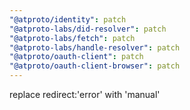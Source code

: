 ```yaml
---
"@atproto/identity": patch
"@atproto-labs/did-resolver": patch
"@atproto-labs/fetch": patch
"@atproto-labs/handle-resolver": patch
"@atproto/oauth-client": patch
"@atproto/oauth-client-browser": patch
---
```


replace redirect:'error' with 'manual'
